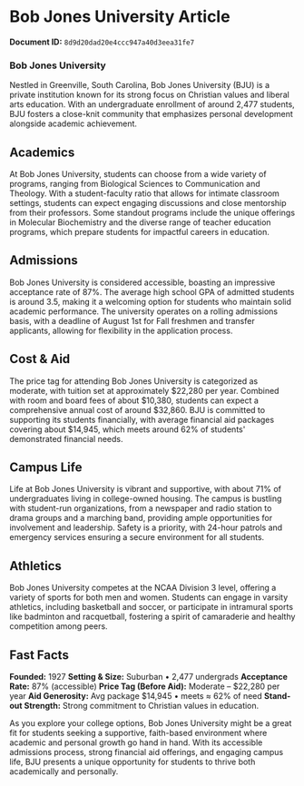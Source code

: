 # Bob Jones University Article

**Document ID:** `8d9d20dad20e4ccc947a40d3eea31fe7`

### Bob Jones University

Nestled in Greenville, South Carolina, Bob Jones University (BJU) is a private institution known for its strong focus on Christian values and liberal arts education. With an undergraduate enrollment of around 2,477 students, BJU fosters a close-knit community that emphasizes personal development alongside academic achievement.

## Academics
At Bob Jones University, students can choose from a wide variety of programs, ranging from Biological Sciences to Communication and Theology. With a student-faculty ratio that allows for intimate classroom settings, students can expect engaging discussions and close mentorship from their professors. Some standout programs include the unique offerings in Molecular Biochemistry and the diverse range of teacher education programs, which prepare students for impactful careers in education.

## Admissions
Bob Jones University is considered accessible, boasting an impressive acceptance rate of 87%. The average high school GPA of admitted students is around 3.5, making it a welcoming option for students who maintain solid academic performance. The university operates on a rolling admissions basis, with a deadline of August 1st for Fall freshmen and transfer applicants, allowing for flexibility in the application process.

## Cost & Aid
The price tag for attending Bob Jones University is categorized as moderate, with tuition set at approximately $22,280 per year. Combined with room and board fees of about $10,380, students can expect a comprehensive annual cost of around $32,860. BJU is committed to supporting its students financially, with average financial aid packages covering about $14,945, which meets around 62% of students' demonstrated financial needs.

## Campus Life
Life at Bob Jones University is vibrant and supportive, with about 71% of undergraduates living in college-owned housing. The campus is bustling with student-run organizations, from a newspaper and radio station to drama groups and a marching band, providing ample opportunities for involvement and leadership. Safety is a priority, with 24-hour patrols and emergency services ensuring a secure environment for all students.

## Athletics
Bob Jones University competes at the NCAA Division 3 level, offering a variety of sports for both men and women. Students can engage in varsity athletics, including basketball and soccer, or participate in intramural sports like badminton and racquetball, fostering a spirit of camaraderie and healthy competition among peers.

## Fast Facts
**Founded:** 1927
**Setting & Size:** Suburban • 2,477 undergrads
**Acceptance Rate:** 87% (accessible)
**Price Tag (Before Aid):** Moderate – $22,280 per year
**Aid Generosity:** Avg package $14,945 • meets ≈ 62% of need
**Stand-out Strength:** Strong commitment to Christian values in education.

As you explore your college options, Bob Jones University might be a great fit for students seeking a supportive, faith-based environment where academic and personal growth go hand in hand. With its accessible admissions process, strong financial aid offerings, and engaging campus life, BJU presents a unique opportunity for students to thrive both academically and personally.
